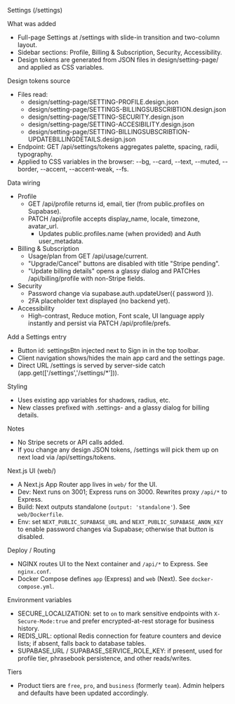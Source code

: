 Settings (/settings)

What was added
- Full-page Settings at /settings with slide-in transition and two-column layout.
- Sidebar sections: Profile, Billing & Subscription, Security, Accessibility.
- Design tokens are generated from JSON files in design/setting-page/ and applied as CSS variables.

Design tokens source
- Files read: 
  - design/setting-page/SETTING-PROFILE.design.json
  - design/setting-page/SETTINGS-BILLINGSUBSCRIBTION.design.json
  - design/setting-page/SETTING-SECURITY.design.json
  - design/setting-page/SETTING-ACCESIBILITY.design.json
  - design/setting-page/SETTING-BILLINGSUBSCRIBTION-UPDATEBILLINGDETAILS.design.json
- Endpoint: GET /api/settings/tokens aggregates palette, spacing, radii, typography.
- Applied to CSS variables in the browser: --bg, --card, --text, --muted, --border, --accent, --accent-weak, --fs.

Data wiring
- Profile
  - GET /api/profile returns id, email, tier (from public.profiles on Supabase).
  - PATCH /api/profile accepts display_name, locale, timezone, avatar_url.
    - Updates public.profiles.name (when provided) and Auth user_metadata.
- Billing & Subscription
  - Usage/plan from GET /api/usage/current.
  - "Upgrade/Cancel" buttons are disabled with title "Stripe pending".
  - "Update billing details" opens a glassy dialog and PATCHes /api/billing/profile with non-Stripe fields.
- Security
  - Password change via supabase.auth.updateUser({ password }).
  - 2FA placeholder text displayed (no backend yet).
- Accessibility
  - High-contrast, Reduce motion, Font scale, UI language apply instantly and persist via PATCH /api/profile/prefs.

Add a Settings entry
- Button id: settingsBtn injected next to Sign in in the top toolbar.
- Client navigation shows/hides the main app card and the settings page.
- Direct URL /settings is served by server-side catch (app.get(['/settings','/settings/*'])).

Styling
- Uses existing app variables for shadows, radius, etc.
- New classes prefixed with .settings- and a glassy dialog for billing details.

Notes
- No Stripe secrets or API calls added.
- If you change any design JSON tokens, /settings will pick them up on next load via /api/settings/tokens.

Next.js UI (web/)
- A Next.js App Router app lives in `web/` for the UI.
- Dev: Next runs on 3001; Express runs on 3000. Rewrites proxy `/api/*` to Express.
- Build: Next outputs standalone (`output: 'standalone'`). See `web/Dockerfile`.
- Env: set `NEXT_PUBLIC_SUPABASE_URL` and `NEXT_PUBLIC_SUPABASE_ANON_KEY` to enable password changes via Supabase; otherwise that button is disabled.

Deploy / Routing
- NGINX routes UI to the Next container and `/api/*` to Express. See `nginx.conf`.
- Docker Compose defines `app` (Express) and `web` (Next). See `docker-compose.yml`.

Environment variables
- SECURE_LOCALIZATION: set to `on` to mark sensitive endpoints with `X-Secure-Mode:true` and prefer encrypted-at-rest storage for business history.
- REDIS_URL: optional Redis connection for feature counters and device lists; if absent, falls back to database tables.
- SUPABASE_URL / SUPABASE_SERVICE_ROLE_KEY: if present, used for profile tier, phrasebook persistence, and other reads/writes.

Tiers
- Product tiers are `free`, `pro`, and `business` (formerly `team`). Admin helpers and defaults have been updated accordingly.
